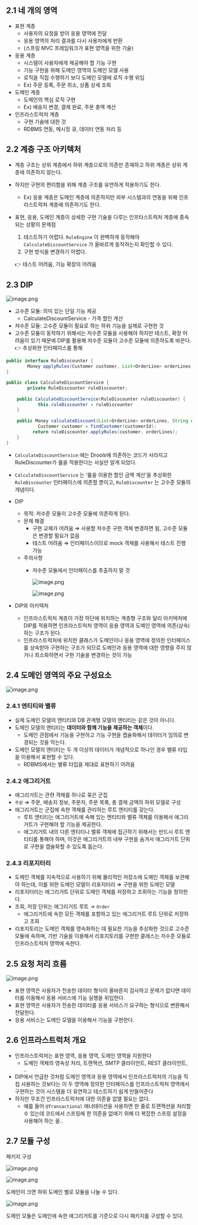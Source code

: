 ## 2.1 네 개의 영역

- 표현 계층
    - 사용자의 요청을 받아 응용 영역에 전달
    - 응용 영역의 처리 결과를 다시 사용자에게 반환
    - (스프링 MVC 프레임워크가 표현 영역을 위한 기술)
- 응용 계층
    - 시스템이 사용자에게 제공해야 할 기능 구현
    - 기능 구현을 위해 도메인 영역의 도메인 모델 사용
    - 로직을 직접 수행하기 보다 도메인 모델에 로직 수행 위임
    - Ex) 주문 등록, 주문 취소, 상품 상세 조회
- 도메인 계층
    - 도메인의 핵심 로직 구현
    - Ex) 배송지 변경, 결제 완료, 주문 총액 계산
- 인프라스트럭처 계층
    - 구현 기술에 대한 것
    - RDBMS 연동, 메시징 큐, 데이터 연동 처리 등

## 2.2 계층 구조 아키텍처

- 계층 구조는 상위 계층에서 하위 계층으로의 의존만 존재하고 하위 계층은 상위 계층에 의존하지 않는다.
- 하지만 구현의 편리함을 위해 계층 구조를 유연하게 적용하기도 한다.
    - Ex) 응용 계층은 도메인 계층에 의존하지만 외부 시스템과의 연동을 위해 인프라스트럭처 계층에 의존하기도 한다.
- 표현, 응용, 도메인 계층이 상세한 구현 기술을 다루는 인프타스트럭처 계층에 종속되는 상황의 문제점
    1. 테스트하기 어렵다. `RuleEngine` 이 완벽하게 동작해야 `CalculateDiscountService` 가 올바르게 동작하는지 확인할 수 있다.
    2. 구현 방식을 변경하기 어렵다.
    
    👉 테스트 어려움, 기능 확장의 어려움
    

## 2.3 DIP

![image.png](/2%EC%9E%A5_%EC%95%84%ED%82%A4%ED%85%8D%EC%B2%98%20%EA%B0%9C%EC%9A%94/image/fs1.png)

- 고수준 모듈: 의미 있는 단일 기능 제공
    - CalculateDiscountService - 가격 할인 계산
- 저수준 모듈: 고수준 모듈이 필요로 하는 하위 기능을 실제로 구현한 것
- 고수준 모듈이 동작하기 위해서는 저수준 모듈을 사용해야 하지만 테스트, 확장 어려움이 있기 때문에 DIP를 활용해 저수준 모듈이 고수준 모듈에 의존하도록 바꾼다. 👉 추상화한 인터페이스를 통해

```java
public interface RuleDiscounter {
		Money applyRules(Customer customer, List<OrderLine> orderLines);
}		
```

```java
public class CalculateDiscountService {
		private RuleDiscounter ruleDiscounter;
    
    public CalculateDiscountService(RuleDiscounter ruleDiscounter) {
	    	this.ruleDiscounter = ruleDiscounter
    }
    
    public Money calculateDiscount(List<OrderLine> orderLines, String customerId) {
	    	Customer customer = findCustomer(customerId);
	      return ruleDiscounter.applyRules(customer, orderLines);
    }
} 
```

- `CalculateDiscountService` 에는 Drools에 의존하는 코드가 사라지고 RuleDiscounter가 룰을 적용한다는 사실만 알게 되었다.
- `CalculateDiscountService` 는 ‘룰을 이용한 할인 금액 계산’을 추상화한 `RuleDiscounter` 인터페이스에 의존할 뿐이고, `RuleDiscounter` 는 고수준 모듈의 개념이다.
- DIP
    - 목적: 저수준 모듈이 고수준 모듈에 의존하게 된다.
    - 문제 해결
        - 구현 교체가 어려움 ⇒ 사용할 저수준 구현 객체 변경하면 됨, 고수준 모듈은 변경할 필요가 없음
        - 테스트 어려움 ⇒ 인터페이스이므로 mock 객체를 사용해서 테스트 진행 가능
    - 주의사항
        - 저수준 모듈에서 인터페이스를 추출하지 말 것
            
            ![image.png](/2%EC%9E%A5_%EC%95%84%ED%82%A4%ED%85%8D%EC%B2%98%20%EA%B0%9C%EC%9A%94/image/fs2.png)
            
            ![image.png](/2%EC%9E%A5_%EC%95%84%ED%82%A4%ED%85%8D%EC%B2%98%20%EA%B0%9C%EC%9A%94/image/fs3.png)
            
- DIP와 아키텍처
    - 인프라스트럭처 계층이 가장 하단에 위치하는 계층형 구조와 달리 아키텍처에 DIP를 적용하면 인프라스트럭처 영역이 응용 영역과 도메인 영역에 의존(상속)하는 구조가 된다.
    - 인프라스트럭처에 위치한 클래스가 도메인이나 응용 영역에 정의한 인터페이스를 상속받아 구현하는 구조가 되므로 도메인과 응용 영역에 대한 영향을 주지 않거나 최소화하면서 구현 기술을 변경하는 것이 가능

## 2.4 도메인 영역의 주요 구성요소

![image.png](/2%EC%9E%A5_%EC%95%84%ED%82%A4%ED%85%8D%EC%B2%98%20%EA%B0%9C%EC%9A%94/image/fs4.png)

### 2.4.1 엔티티와 밸류

- 실제 도메인 모델의 엔티티와 DB 관계형 모델의 엔티티는 같은 것이 아니다.
- 도메인 모델의 엔티티는 **데이터와 함께 기능을 제공하는 객체**이다.
    - 도메인 관점에서 기능을 구현하고 기능 구현을 캡슐화해서 데이터가 임의로 변경되는 것을 막는다.
- 도메인 모델의 엔티티는 두 개 이상의 데이터가 개념적으로 하나인 경우 밸류 타입을 이용해서 표현할 수 있다.
    - RDBMS에서는 밸류 타입을 제대로 표현하기 어려움

### 2.4.2 애그리거트

- 애그리거트는 관련 객체를 하나로 묶은 군집
- `주문` ⇒ 주문, 배송지 정보, 주문자, 주문 목록, 총 결제 금액의 하위 모델로 구성
- 애그리거트는 군집에 속한 객체를 관리하는 루트 엔티티를 갖는다.
    - 루트 엔티티는 애그리거트에 속해 있는 엔티티와 밸류 객체를 이용해서 애그리거트가 구현해야 할 기능을 제공한다.
    - 애그리거트 내의 다른 엔티티나 밸류 객체에 접근하기 위해서는 반드시 루트 엔티티를 통해야 하며, 이것은 애그리거트의 내부 구현을 숨겨서 애그리거트 단위로 구현을 캡슐화할 수 있도록 돕는다.

### 2.4.3 리포지터리

- 도메인 객체를 지속적으로 사용하기 위해 물리적인 저장소에 도메인 객체를 보관해야 하는데, 이를 위한 도메인 모델이 리포지터리 ⇒ 구현을 위한 도메인 모델
- 리포지터리는 애그리거트 단위로 도메인 객체를 저장하고 조회하는 기능을 정의한다.
- 조회, 저장 단위는 애그리거트 루트 → `Order`
    - 애그리거트에 속한 모든 객체를 포함하고 있는 애그리거트 루트 단위로 저장하고 조회
- 리포지토리는 도메인 객체를 영속화하는 데 필요한 기능을 추상화한 것으로 고수준 모듈에 속하며, 기반 기술을 이용해서 리포지토리를 구현한 클래스는 저수준 모듈로 인프라스트럭처 영역에 속한다.

## 2.5 요청 처리 흐름

![image.png](/2%EC%9E%A5_%EC%95%84%ED%82%A4%ED%85%8D%EC%B2%98%20%EA%B0%9C%EC%9A%94/image/fs5.png)

- 표현 영역은 사용자가 전송한 데이터 형식이 올바른지 검사하고 문제가 없다면 데이터를 이용해서 응용 서비스에 기능 실행을 위임한다.
- 표현 영역은 사용자가 전송한 데이터를 응용 서비스가 요구하는 형식으로 변환해서 전달한다.
- 응용 서비스는 도메인 모델을 이용해서 기능을 구현한다.

## 2.6 인프라스트럭처 개요

- 인프라스트럭처는 표현 영역, 응용 영역, 도메인 영역을 지원한다
    - 도메인 객체의 영속성 처리, 트랜잭션, SMTP 클라이언트, REST 클라이언트, ..
- DIP에서 언급한 것처럼 도메인 영역과 응용 영역에서 인프라스트럭처의 기능을 직접 사용하는 것보다는 이 두 영역에 정의한 인터페이스를 인프라스트럭처 영역에서 구현하는 것이 시스템을 더 유연하고 테스트하기 쉽게 만들어준다
- 하지만 무조건 인프라스트럭처에 대한 의존을 없앨 필요는 없다.
    - 예를 들어 `@Transactional` 애너테이션을 사용하면 한 줄로 트랜잭션을 처리할 수 있는데 코드에서 스프링에 한 의존을 없애기 위해 더 복잡한 스프링 설정을 사용해야 하는 꼴..

## 2.7 모듈 구성

패키지 구성

![image.png](/2%EC%9E%A5_%EC%95%84%ED%82%A4%ED%85%8D%EC%B2%98%20%EA%B0%9C%EC%9A%94/image/fs6.png)

![image.png](/2%EC%9E%A5_%EC%95%84%ED%82%A4%ED%85%8D%EC%B2%98%20%EA%B0%9C%EC%9A%94/image/fs7.png)

도메인이 크면 하위 도메인 별로 모듈을 나눌 수 있다.

![image.png](/2%EC%9E%A5_%EC%95%84%ED%82%A4%ED%85%8D%EC%B2%98%20%EA%B0%9C%EC%9A%94/image/fs8.png)

도메인 모듈은 도메인에 속한 애그리거트를 기준으로 다시 패키지를 구성할 수 있다.